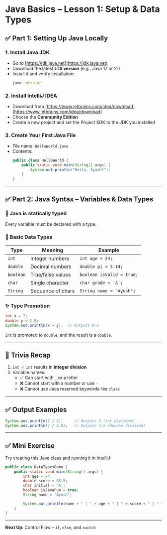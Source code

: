 # Java Basics – Lesson 1: Setup & Data Types

## ✅ Part 1: Setting Up Java Locally

### 1. Install Java JDK
- Go to [https://jdk.java.net](https://jdk.java.net)
- Download the latest **LTS version** (e.g., Java 17 or 21)
- Install it and verify installation:
  ```bash
  java -version
  ```

### 2. Install IntelliJ IDEA
- Download from [https://www.jetbrains.com/idea/download](https://www.jetbrains.com/idea/download)
- Choose the **Community Edition**
- Create a new project and set the Project SDK to the JDK you installed

### 3. Create Your First Java File
- File name: `HelloWorld.java`
- Contents:
  ```java
  public class HelloWorld {
      public static void main(String[] args) {
          System.out.println("Hello, Ayush!");
      }
  }
  ```

---

## ✅ Part 2: Java Syntax – Variables & Data Types

### 🧱 Java is statically typed

Every variable must be declared with a type.

### 🧪 Basic Data Types

| Type     | Meaning              | Example              |
|----------|----------------------|----------------------|
| `int`    | Integer numbers      | `int age = 24;`      |
| `double` | Decimal numbers      | `double pi = 3.14;`  |
| `boolean`| True/false values    | `boolean isValid = true;` |
| `char`   | Single character     | `char grade = 'A';`  |
| `String` | Sequence of chars    | `String name = "Ayush";` |

### ✨ Type Promotion

```java
int x = 7;
double y = 2.0;
System.out.println(x + y);  // Outputs 9.0
```

`int` is promoted to `double`, and the result is a `double`.

---

## 🧠 Trivia Recap

1. `int / int` results in **integer division**
2. Variable names:
   - ✅ Can start with `_` or a letter
   - ❌ Cannot start with a number or use `-`
   - ❌ Cannot use Java reserved keywords like `class`

---

## ✅ Output Examples

```java
System.out.println(7 / 2);     // Outputs 3 (int division)
System.out.println(7 / 2.0);   // Outputs 3.5 (double division)
```

---

## ✅ Mini Exercise

Try creating this Java class and running it in IntelliJ:

```java
public class DataTypesDemo {
    public static void main(String[] args) {
        int age = 24;
        double score = 88.5;
        char initial = 'A';
        boolean isJavaFun = true;
        String name = "Ayush";

        System.out.println(name + " | " + age + " | " + score + " | " + initial + " | " + isJavaFun);
    }
}
```

---

**Next Up**: Control Flow – `if`, `else`, and `switch`